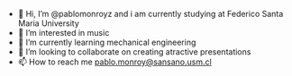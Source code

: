 - 👋 Hi, I’m @pablomonroyz and i am currently studying at Federico Santa Maria University
- 👀 I’m interested in music
- 🌱 I’m currently learning mechanical engineering
- 💞️ I’m looking to collaborate on creating atractive presentations
- 📫 How to reach me pablo.monroy@sansano.usm.cl

<!---
pablomonroyz/pablomonroyz is a ✨ special ✨ repository because its `README.md` (this file) appears on your GitHub profile.
You can click the Preview link to take a look at your changes.
--->
